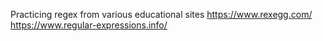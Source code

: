 Practicing regex from various educational sites
https://www.rexegg.com/
https://www.regular-expressions.info/